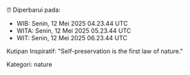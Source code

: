 ⏰ Diperbarui pada:
- WIB: Senin, 12 Mei 2025 04.23.44 UTC
- WITA: Senin, 12 Mei 2025 05.23.44 UTC
- WIT: Senin, 12 Mei 2025 06.23.44 UTC

Kutipan Inspiratif:
"Self-preservation is the first law of nature."


Kategori: nature

